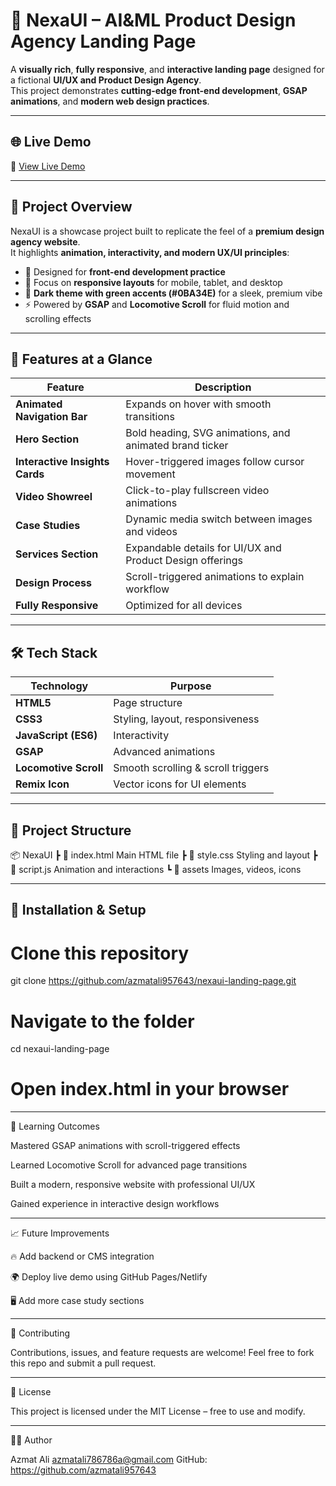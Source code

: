 # 🚀 NexaUI – AI&ML Product Design Agency Landing Page

A **visually rich**, **fully responsive**, and **interactive landing page** designed for a fictional **UI/UX and Product Design Agency**.  
This project demonstrates **cutting-edge front-end development**, **GSAP animations**, and **modern web design practices**.

---

## 🌐 Live Demo

🔗 [View Live Demo](http://127.0.0.1:5500/index.html)

---

## 📖 Project Overview

NexaUI is a showcase project built to replicate the feel of a **premium design agency website**.  
It highlights **animation, interactivity, and modern UX/UI principles**:

- 🎯 Designed for **front-end development practice**  
- 🌟 Focus on **responsive layouts** for mobile, tablet, and desktop  
- 🎨 **Dark theme with green accents (#0BA34E)** for a sleek, premium vibe  
- ⚡ Powered by **GSAP** and **Locomotive Scroll** for fluid motion and scrolling effects  

---

## 🎨 Features at a Glance

| Feature                        | Description                                                  |
|--------------------------------|--------------------------------------------------------------|
| **Animated Navigation Bar**    | Expands on hover with smooth transitions                    |
| **Hero Section**               | Bold heading, SVG animations, and animated brand ticker     |
| **Interactive Insights Cards** | Hover-triggered images follow cursor movement               |
| **Video Showreel**             | Click-to-play fullscreen video animations                   |
| **Case Studies**               | Dynamic media switch between images and videos              |
| **Services Section**           | Expandable details for UI/UX and Product Design offerings   |
| **Design Process**             | Scroll-triggered animations to explain workflow            |
| **Fully Responsive**           | Optimized for all devices                                  |

---

## 🛠️ Tech Stack

| Technology            | Purpose                              |
|----------------------|-------------------------------------|
| **HTML5**            | Page structure                     |
| **CSS3**             | Styling, layout, responsiveness    |
| **JavaScript (ES6)** | Interactivity                      |
| **GSAP**             | Advanced animations                |
| **Locomotive Scroll**| Smooth scrolling & scroll triggers |
| **Remix Icon**       | Vector icons for UI elements       |

---

## 📂 Project Structure

📦 NexaUI
┣ 📜 index.html  Main HTML file
┣ 📜 style.css  Styling and layout
┣ 📜 script.js  Animation and interactions
┗ 📂 assets  Images, videos, icons

---

## 🔧 Installation & Setup

# Clone this repository
git clone https://github.com/azmatali957643/nexaui-landing-page.git

# Navigate to the folder
cd nexaui-landing-page

# Open index.html in your browser

---

🎯 Learning Outcomes

Mastered GSAP animations with scroll-triggered effects

Learned Locomotive Scroll for advanced page transitions

Built a modern, responsive website with professional UI/UX

Gained experience in interactive design workflows

---

📈 Future Improvements

🔥 Add backend or CMS integration

🌍 Deploy live demo using GitHub Pages/Netlify

🖥️ Add more case study sections

---

🤝 Contributing

Contributions, issues, and feature requests are welcome!
Feel free to fork this repo and submit a pull request.

---

📜 License

This project is licensed under the MIT License – free to use and modify.

---

👨‍💻 Author

Azmat Ali
azmatali786786a@gmail.com
GitHub: https://github.com/azmatali957643
